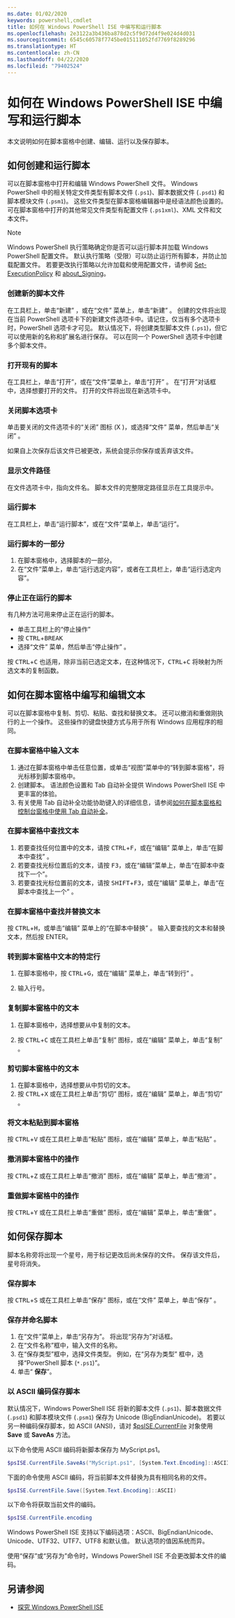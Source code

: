 ```yaml
---
ms.date: 01/02/2020
keywords: powershell,cmdlet
title: 如何在 Windows PowerShell ISE 中编写和运行脚本
ms.openlocfilehash: 2e3122a3b436ba878d2c5f9d72d4f9e024d4d031
ms.sourcegitcommit: 6545c60578f7745be015111052fd7769f8289296
ms.translationtype: HT
ms.contentlocale: zh-CN
ms.lasthandoff: 04/22/2020
ms.locfileid: "79402524"
---
```

# <a name="how-to-write-and-run-scripts-in-the-windows-powershell-ise"></a>如何在 Windows PowerShell ISE 中编写和运行脚本

本文说明如何在脚本窗格中创建、编辑、运行以及保存脚本。

## <a name="how-to-create-and-run-scripts"></a>如何创建和运行脚本

可以在脚本窗格中打开和编辑 Windows PowerShell 文件。 Windows PowerShell 中的相关特定文件类型有脚本文件 (`.ps1`)、脚本数据文件 (`.psd1`) 和脚本模块文件 (`.psm1`)。 这些文件类型在脚本窗格编辑器中是经语法颜色设置的。 可在脚本窗格中打开的其他常见文件类型有配置文件 (`.ps1xml`)、XML 文件和文本文件。

> [!NOTE]
> Windows PowerShell 执行策略确定你是否可以运行脚本并加载 Windows PowerShell 配置文件。 默认执行策略（受限）可以防止运行所有脚本，并防止加载配置文件。 若要更改执行策略以允许加载和使用配置文件，请参阅 [Set-ExecutionPolicy](/powershell/module/microsoft.powershell.security/set-executionpolicy) 和 [about_Signing](/powershell/module/microsoft.powershell.core/about/about_signing)。

### <a name="to-create-a-new-script-file"></a>创建新的脚本文件

在工具栏上，单击“新建”  ，或在“文件”  菜单上，单击“新建”  。 创建的文件将出现在当前 PowerShell 选项卡下的新建文件选项卡中。请记住，仅当有多个选项卡时，PowerShell 选项卡才可见。 默认情况下，将创建类型脚本文件 (`.ps1`)，但它可以使用新的名称和扩展名进行保存。 可以在同一个 PowerShell 选项卡中创建多个脚本文件。

### <a name="to-open-an-existing-script"></a>打开现有的脚本

在工具栏上，单击“打开”，或在“文件”菜单上，单击“打开”    。 在“打开”对话框中，选择想要打开的文件。  打开的文件将出现在新选项卡中。

### <a name="to-close-a-script-tab"></a>关闭脚本选项卡

单击要关闭的文件选项卡的“关闭”  图标 (X  )，或选择“文件”  菜单，然后单击“关闭”  。

如果自上次保存后该文件已被更改，系统会提示你保存或丢弃该文件。

### <a name="to-display-the-file-path"></a>显示文件路径

在文件选项卡中，指向文件名。 脚本文件的完整限定路径显示在工具提示中。

### <a name="to-run-a-script"></a>运行脚本

在工具栏上，单击“运行脚本”，或在“文件”菜单上，单击“运行”。   

### <a name="to-run-a-portion-of-a-script"></a>运行脚本的一部分

1. 在脚本窗格中，选择脚本的一部分。
2. 在“文件”菜单上，单击“运行选定内容”，或者在工具栏上，单击“运行选定内容”。   

### <a name="to-stop-a-running-script"></a>停止正在运行的脚本

有几种方法可用来停止正在运行的脚本。

- 单击工具栏上的“停止操作” 
- 按 <kbd>CTRL</kbd>+<kbd>BREAK</kbd>
- 选择“文件”  菜单，然后单击“停止操作”  。

按 <kbd>CTRL</kbd>+<kbd>C</kbd> 也适用，除非当前已选定文本，在这种情况下，<kbd>CTRL</kbd>+<kbd>C</kbd> 将映射为所选文本的复制函数。

## <a name="how-to-write-and-edit-text-in-the-script-pane"></a>如何在脚本窗格中编写和编辑文本

可以在脚本窗格中复制、剪切、粘贴、查找和替换文本。 还可以撤消和重做刚执行的上一个操作。 这些操作的键盘快捷方式与用于所有 Windows 应用程序的相同。

### <a name="to-enter-text-in-the-script-pane"></a>在脚本窗格中输入文本

1. 通过在脚本窗格中单击任意位置，或单击“视图”菜单中的“转到脚本窗格”，将光标移到脚本窗格中。  
2. 创建脚本。 语法颜色设置和 Tab 自动补全提供 Windows PowerShell ISE 中更丰富的体验。
3. 有关使用 Tab 自动补全功能协助键入的详细信息，请参阅[如何在脚本窗格和控制台窗格中使用 Tab 自动补全](How-to-Use-Tab-Completion-in-the-Script-Pane-and-Console-Pane.md)。

### <a name="to-find-text-in-the-script-pane"></a>在脚本窗格中查找文本

1. 若要查找任何位置中的文本，请按 <kbd>CTRL</kbd>+<kbd>F</kbd>，或在“编辑”  菜单上，单击“在脚本中查找”  。
2. 若要查找光标位置后的文本，请按 <kbd>F3</kbd>，或在“编辑”菜单上，单击“在脚本中查找下一个”。  
3. 若要查找光标位置前的文本，请按 <kbd>SHIFT</kbd>+<kbd>F3</kbd>，或在“编辑”  菜单上，单击“在脚本中查找上一个”  。

### <a name="to-find-and-replace-text-in-the-script-pane"></a>在脚本窗格中查找并替换文本

按 <kbd>CTRL</kbd>+<kbd>H</kbd>，或单击“编辑”  菜单上的“在脚本中替换”  。 输入要查找的文本和替换文本，然后按 ENTER<kbd></kbd>。

### <a name="to-go-to-a-particular-line-of-text-in-the-script-pane"></a>转到脚本窗格中文本的特定行

1. 在脚本窗格中，按 <kbd>CTRL</kbd>+<kbd>G</kbd>，或在“编辑”  菜单上，单击“转到行”  。

2. 输入行号。

### <a name="to-copy-text-in-the-script-pane"></a>复制脚本窗格中的文本

1. 在脚本窗格中，选择想要从中复制的文本。

2. 按 <kbd>CTRL</kbd>+<kbd>C</kbd> 或在工具栏上单击“复制”  图标，或在“编辑”  菜单上，单击“复制”  。

### <a name="to-cut-text-in-the-script-pane"></a>剪切脚本窗格中的文本

1. 在脚本窗格中，选择想要从中剪切的文本。
2. 按 <kbd>CTRL</kbd>+<kbd>X</kbd> 或在工具栏上单击“剪切”  图标，或在“编辑”  菜单上，单击“剪切”  。

### <a name="to-paste-text-into-the-script-pane"></a>将文本粘贴到脚本窗格

按 <kbd>CTRL</kbd>+<kbd>V</kbd> 或在工具栏上单击“粘贴”  图标，或在“编辑”  菜单上，单击“粘贴”  。

### <a name="to-undo-an-action-in-the-script-pane"></a>撤消脚本窗格中的操作

按 <kbd>CTRL</kbd>+<kbd>Z</kbd> 或在工具栏上单击“撤消”  图标，或在“编辑”  菜单上，单击“撤消”  。

### <a name="to-redo-an-action-in-the-script-pane"></a>重做脚本窗格中的操作

按 <kbd>CTRL</kbd>+<kbd>Y</kbd> 或在工具栏上单击“重做”  图标，或在“编辑”  菜单上，单击“重做”  。

## <a name="how-to-save-a-script"></a>如何保存脚本

脚本名称旁将出现一个星号，用于标记更改后尚未保存的文件。 保存该文件后，星号将消失。

### <a name="to-save-a-script"></a>保存脚本

按 <kbd>CTRL</kbd>+<kbd>S</kbd> 或在工具栏上单击“保存”  图标，或在“文件”  菜单上，单击“保存”  。

### <a name="to-save-and-name-a-script"></a>保存并命名脚本

1. 在“文件”菜单上，单击“另存为”。   将出现“另存为”对话框。 
2. 在“文件名称”框中，输入文件的名称。 
3. 在“保存类型”框中，选择文件类型。  例如，在“另存为类型”  框中，选择“PowerShell 脚本 (`*.ps1`)”。
4. 单击“ **保存**”。

### <a name="to-save-a-script-in-ascii-encoding"></a>以 ASCII 编码保存脚本

默认情况下，Windows PowerShell ISE 将新的脚本文件 (`.ps1`)、脚本数据文件 (`.psd1`) 和脚本模块文件 (`.psm1`) 保存为 Unicode (BigEndianUnicode)。 若要以另一种编码保存脚本，如 ASCII (ANSI)，请对 [$psISE.CurrentFile](object-model/the-ise-object-model-hierarchy.md) 对象使用 **Save** 或 **SaveAs** 方法。

以下命令使用 ASCII 编码将新脚本保存为 MyScript.ps1。

```powershell
$psISE.CurrentFile.SaveAs("MyScript.ps1", [System.Text.Encoding]::ASCII)
```

下面的命令使用 ASCII 编码，将当前脚本文件替换为具有相同名称的文件。

```powershell
$psISE.CurrentFile.Save([System.Text.Encoding]::ASCII)
```

以下命令将获取当前文件的编码。

```powershell
$psISE.CurrentFile.encoding
```

Windows PowerShell ISE 支持以下编码选项：ASCII、BigEndianUnicode、Unicode、UTF32、UTF7、UTF8 和默认值。 默认选项的值因系统而异。

使用“保存”或“另存为”命令时，Windows PowerShell ISE 不会更改脚本文件的编码。

## <a name="see-also"></a>另请参阅

- [探究 Windows PowerShell ISE](exploring-the-windows-powershell-ise.md)
